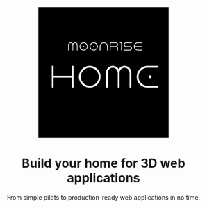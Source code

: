 <div align="center">
  <a href="https://moonrise.com" target="_blank">
  <picture>
   <img alt="Taipy" src="https://raw.githubusercontent.com/MoonriseHome/MoonriseHome/refs/heads/main/homeLOGO2jpg.jpg" width="300" />
  </picture>
  </a>
</div>


<h1 align="center">
Build your home for 3D web applications
</h1>

<div align="center">
From simple pilots to production-ready web applications in no time. <br />
</div>

<!---
MoonriseHome/MoonriseHome is a ✨ special ✨ repository because its `README.md` (this file) appears on your GitHub profile.
You can click the Preview link to take a look at your changes.
--->
